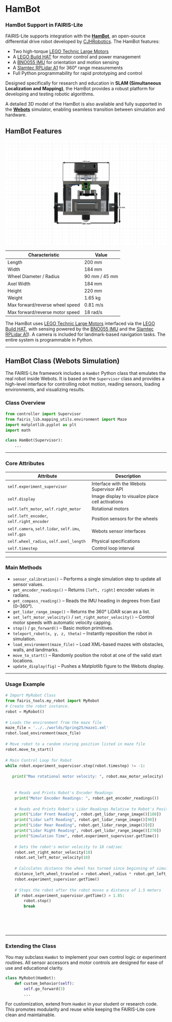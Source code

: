 # HamBot

### HamBot Support in FAIRIS-Lite

FAIRIS-Lite supports integration with the **[HamBot](https://github.com/biorobaw/HamBot)**, an open-source differential drive robot developed by [CJHRobotics](https://github.com/biorobaw/HamBot). The HamBot features:

- Two high-torque [LEGO Technic Large Motors](https://le-www-live-s.legocdn.com/sc/media/files/support/spike-prime/techspecs_techniclargeangularmotor-1b79e2f4fbb292aaf40c97fec0c31fff.pdf)
- A [LEGO Build HAT](https://www.raspberrypi.com/products/build-hat/) for motor control and power management
- A [BNO055 IMU](https://learn.adafruit.com/adafruit-bno055-absolute-orientation-sensor/python-circuitpython) for orientation and motion sensing
- A [Slamtec RPLidar A1](https://learn.adafruit.com/slamtec-rplidar-on-pi) for 360° range measurements
- Full Python programmability for rapid prototyping and control

Designed specifically for research and education in **SLAM (Simultaneous Localization and Mapping)**, the HamBot provides a robust platform for developing and testing robotic algorithms.

A detailed 3D model of the HamBot is also available and fully supported in the **[Webots](https://cyberbotics.com/)** simulator, enabling seamless transition between simulation and hardware.




## HamBot Features

![HamBot Diagram](../docs/figs/HamBotDoc/hambot_spec.png)

| Characteristic                         | Value         |
|---------------------------------------|---------------|
| Length                                | 200 mm        |
| Width                                 | 184 mm        |
| Wheel Diameter / Radius               | 90 mm / 45 mm |
| Axel Width                            | 184 mm        |
| Height                                | 220 mm        |
| Weight                                | 1.65 kg       |
| Max forward/reverse wheel speed       | 0.81 m/s      |
| Max forward/reverse motor speed       | 18 rad/s      |

The HamBot uses [LEGO Technic Large Motors](https://le-www-live-s.legocdn.com/sc/media/files/support/spike-prime/techspecs_techniclargeangularmotor-1b79e2f4fbb292aaf40c97fec0c31fff.pdf) interfaced via the [LEGO Build HAT](https://www.raspberrypi.com/products/build-hat/), with sensing powered by the [BNO055 IMU](https://learn.adafruit.com/adafruit-bno055-absolute-orientation-sensor/python-circuitpython) and the [Slamtec RPLidar A1](https://learn.adafruit.com/slamtec-rplidar-on-pi)). A camera is included for landmark-based navigation tasks. The entire system is programmable in Python.

---

## HamBot Class (Webots Simulation)

The FAIRIS-Lite framework includes a `HamBot` Python class that emulates the real robot inside Webots. It is based on the `Supervisor` class and provides a high-level interface for controlling robot motion, reading sensors, loading environments, and visualizing results.

### Class Overview

```python
from controller import Supervisor
from fairis_lib.mapping_utils.environment import Maze
import matplotlib.pyplot as plt
import math
```

```python
class HamBot(Supervisor):
    ...
```

---

### Core Attributes

| Attribute | Description |
|----------|-------------|
| `self.experiment_supervisor` | Interface with the Webots Supervisor API |
| `self.display`               | Image display to visualize place cell activations |
| `self.left_motor`, `self.right_motor` | Rotational motors |
| `self.left_encoder`, `self.right_encoder` | Position sensors for the wheels |
| `self.camera`, `self.lidar`, `self.imu`, `self.gps` | Webots sensor interfaces |
| `self.wheel_radius`, `self.axel_length` | Physical specifications |
| `self.timestep`              | Control loop interval |

---

### Main Methods

- `sensor_calibration()` – Performs a single simulation step to update all sensor values.
- `get_encoder_readings()` – Returns `[left, right]` encoder values in radians.
- `get_compass_reading()` – Reads the IMU heading in degrees from East (0–360°).
- `get_lidar_range_image()` – Returns the 360° LiDAR scan as a list.
- `set_left_motor_velocity()` / `set_right_motor_velocity()` – Control motor speeds with automatic velocity capping.
- `stop()` / `go_forward()` – Basic motion primitives.
- `teleport_robot(x, y, z, theta)` – Instantly reposition the robot in simulation.
- `load_environment(maze_file)` – Load XML-based mazes with obstacles, walls, and landmarks.
- `move_to_start()` – Randomly position the robot at one of the valid start locations.
- `update_display(fig)` – Pushes a Matplotlib figure to the Webots display.

---

### Usage Example

```python
# Import MyRobot Class
from fairis_tools.my_robot import MyRobot
# Create the robot instance.
robot = MyRobot()

# Loads the environment from the maze file
maze_file = '../../worlds/Spring25/maze1.xml'
robot.load_environment(maze_file)

# Move robot to a random staring position listed in maze file
robot.move_to_start()

# Main Control Loop for Robot
while robot.experiment_supervisor.step(robot.timestep) != -1:

   print("Max rotational motor velocity: ", robot.max_motor_velocity)


    # Reads and Prints Robot's Encoder Readings
    print("Motor Encoder Readings: ", robot.get_encoder_readings())

    # Reads and Prints Robot's Lidar Readings Relative to Robot's Position
    print("Lidar Front Reading", robot.get_lidar_range_image()[180])
    print("Lidar Left Reading", robot.get_lidar_range_image()[90])
    print("Lidar Rear Reading", robot.get_lidar_range_image()[0])
    print("Lidar Right Reading", robot.get_lidar_range_image()[270])
    print("Simulation Time", robot.experiment_supervisor.getTime())

    # Sets the robot's motor velocity to 18 rad/sec
    robot.set_right_motor_velocity(18)
    robot.set_left_motor_velocity(18)

    # Calculates distance the wheel has turned since beginning of simulation
    distance_left_wheel_traveled = robot.wheel_radius * robot.get_left_motor_encoder_reading()
    robot.experiment_supervisor.getTime()

    # Stops the robot after the robot moves a distance of 1.5 meters
    if robot.experiment_supervisor.getTime() > 1.85:
        robot.stop()
        break






```

---

### Extending the Class

You may subclass `HamBot` to implement your own control logic or experiment routines. All sensor accessors and motor controls are designed for ease of use and educational clarity.

```python
class MyRobot(HamBot):
    def custom_behavior(self):
        self.go_forward(3)
        ...
```

For customization, extend from `HamBot` in your student or research code. This promotes modularity and reuse while keeping the FAIRIS-Lite core clean and maintainable.
